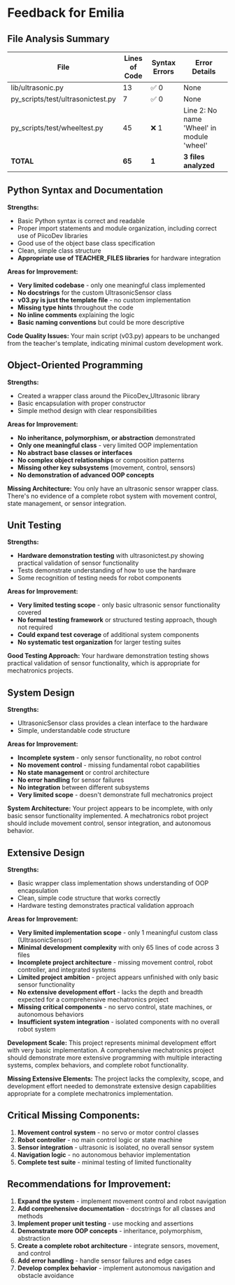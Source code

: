 # Feedback for Emilia

## File Analysis Summary

| File | Lines of Code | Syntax Errors | Error Details |
|------|---------------|---------------|---------------|
| lib/ultrasonic.py | 13 | ✅ 0 | None |
| py_scripts/test/ultrasonictest.py | 7 | ✅ 0 | None |
| py_scripts/test/wheeltest.py | 45 | ❌ 1 | Line 2: No name 'Wheel' in module 'wheel' |
| **TOTAL** | **65** | **1** | **3 files analyzed** |

## Python Syntax and Documentation

**Strengths:**
- Basic Python syntax is correct and readable
- Proper import statements and module organization, including correct use of PiicoDev libraries
- Good use of the object base class specification
- Clean, simple class structure
- **Appropriate use of TEACHER_FILES libraries** for hardware integration

**Areas for Improvement:**
- **Very limited codebase** - only one meaningful class implemented
- **No docstrings** for the custom UltrasonicSensor class
- **v03.py is just the template file** - no custom implementation
- **Missing type hints** throughout the code
- **No inline comments** explaining the logic
- **Basic naming conventions** but could be more descriptive

**Code Quality Issues:**
Your main script (v03.py) appears to be unchanged from the teacher's template, indicating minimal custom development work.

## Object-Oriented Programming

**Strengths:**
- Created a wrapper class around the PiicoDev_Ultrasonic library
- Basic encapsulation with proper constructor
- Simple method design with clear responsibilities

**Areas for Improvement:**
- **No inheritance, polymorphism, or abstraction** demonstrated
- **Only one meaningful class** - very limited OOP implementation
- **No abstract base classes or interfaces**
- **No complex object relationships** or composition patterns
- **Missing other key subsystems** (movement, control, sensors)
- **No demonstration of advanced OOP concepts**

**Missing Architecture:**
You only have an ultrasonic sensor wrapper class. There's no evidence of a complete robot system with movement control, state management, or sensor integration.

## Unit Testing

**Strengths:**
- **Hardware demonstration testing** with ultrasonictest.py showing practical validation of sensor functionality
- Tests demonstrate understanding of how to use the hardware
- Some recognition of testing needs for robot components

**Areas for Improvement:**
- **Very limited testing scope** - only basic ultrasonic sensor functionality covered
- **No formal testing framework** or structured testing approach, though not required
- **Could expand test coverage** of additional system components
- **No systematic test organization** for larger testing suites

**Good Testing Approach:**
Your hardware demonstration testing shows practical validation of sensor functionality, which is appropriate for mechatronics projects.

## System Design

**Strengths:**
- UltrasonicSensor class provides a clean interface to the hardware
- Simple, understandable code structure

**Areas for Improvement:**
- **Incomplete system** - only sensor functionality, no robot control
- **No movement control** - missing fundamental robot capabilities
- **No state management** or control architecture
- **No error handling** for sensor failures
- **No integration** between different subsystems
- **Very limited scope** - doesn't demonstrate full mechatronics project

**System Architecture:**
Your project appears to be incomplete, with only basic sensor functionality implemented. A mechatronics robot project should include movement control, sensor integration, and autonomous behavior.

## Extensive Design

**Strengths:**
- Basic wrapper class implementation shows understanding of OOP encapsulation
- Clean, simple code structure that works correctly
- Hardware testing demonstrates practical validation approach

**Areas for Improvement:**
- **Very limited implementation scope** - only 1 meaningful custom class (UltrasonicSensor)
- **Minimal development complexity** with only 65 lines of code across 3 files
- **Incomplete project architecture** - missing movement control, robot controller, and integrated systems
- **Limited project ambition** - project appears unfinished with only basic sensor functionality
- **No extensive development effort** - lacks the depth and breadth expected for a comprehensive mechatronics project
- **Missing critical components** - no servo control, state machines, or autonomous behaviors
- **Insufficient system integration** - isolated components with no overall robot system

**Development Scale:**
This project represents minimal development effort with very basic implementation. A comprehensive mechatronics project should demonstrate more extensive programming with multiple interacting systems, complex behaviors, and complete robot functionality.

**Missing Extensive Elements:**
The project lacks the complexity, scope, and development effort needed to demonstrate extensive design capabilities appropriate for a complete mechatronics implementation.

## Critical Missing Components:

1. **Movement control system** - no servo or motor control classes
2. **Robot controller** - no main control logic or state machine
3. **Sensor integration** - ultrasonic is isolated, no overall sensor system
4. **Navigation logic** - no autonomous behavior implementation
5. **Complete test suite** - minimal testing of limited functionality

## Recommendations for Improvement:

1. **Expand the system** - implement movement control and robot navigation
2. **Add comprehensive documentation** - docstrings for all classes and methods
3. **Implement proper unit testing** - use mocking and assertions
4. **Demonstrate more OOP concepts** - inheritance, polymorphism, abstraction
5. **Create a complete robot architecture** - integrate sensors, movement, and control
6. **Add error handling** - handle sensor failures and edge cases
7. **Develop complex behavior** - implement autonomous navigation and obstacle avoidance

